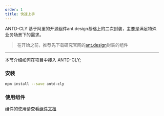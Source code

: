 ```yaml
---
order: 1
title: 快速上手
---
```


ANTD-CLY 基于阿里的开源组件ant.design基础上的二次封装，主要是满足特殊业务场景下的需求。

> 在开始之前，推荐先下载研究官网的[ant.design](https://ant.design)封装的组件

---
 本节介绍如何在项目中接入 ANTD-CLY;

 ### 安装

```bash
npm install --save antd-cly
```

### 使用组件

组件的使用请查看[组件文档](/components/about)
